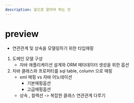 ```yaml
---
description: 앞으로 알아야 하는 것
---
```


# preview

* 연관관계 및 상속을 모델링하기 위한 타입매핑

1. 도메인 모델 구성&#x20;
   * 자바 애플리케이션 설계와 ORM 메타데이터 생성을 위한 옵션&#x20;
2. 자바 클래스와 프로퍼티를 sql table, column 으로 매핑&#x20;
   * xml 매핑 vs 자바 어노테이션&#x20;
     * 기본매핑옵션
     * 고급매핑옵션
   * 상속 , 컬렉션 -> 복잡한 클래스 연관관계 다루기&#x20;

&#x20;



